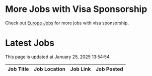 # More Jobs with Visa Sponsorship

Check out [Europe Jobs](https://github.com/sureshparimi/europejobs#latest-jobs) for more jobs with visa sponsorship.

# Latest Jobs

This page is updated at January 25, 2025 13:54:54

| Job Title | Job Location | Job Link | Job Posted |
| --- | --- | --- | --- |
